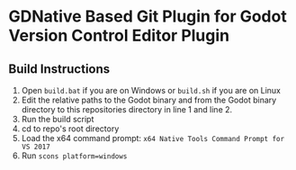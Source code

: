 # GDNative Based Git Plugin for Godot Version Control Editor Plugin

## Build Instructions
1. Open `build.bat` if you are on Windows or `build.sh` if you are on Linux
2. Edit the relative paths to the Godot binary and from the Godot binary directory to this repositories directory in line 1 and line 2.
3. Run the build script
4. cd to repo's root directory
5. Load the x64 command prompt: `x64 Native Tools Command Prompt for VS 2017`
6. Run `scons platform=windows`
  